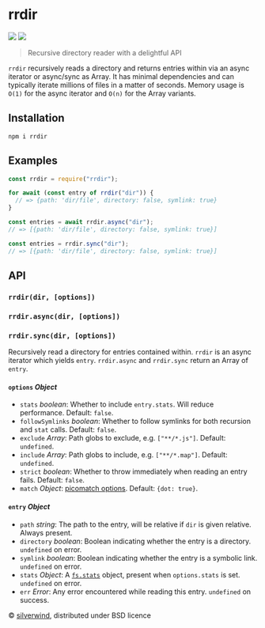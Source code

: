 # rrdir
[![](https://img.shields.io/npm/v/rrdir.svg?style=flat)](https://www.npmjs.org/package/rrdir) [![](https://img.shields.io/npm/dm/rrdir.svg)](https://www.npmjs.org/package/rrdir)

> Recursive directory reader with a delightful API

`rrdir` recursively reads a directory and returns entries within via an async iterator or async/sync as Array. It has minimal dependencies and can typically iterate millions of files in a matter of seconds. Memory usage is `O(1)` for the async iterator and `O(n)` for the Array variants.

## Installation
```console
npm i rrdir
```

## Examples
```js
const rrdir = require("rrdir");

for await (const entry of rrdir("dir")) {
  // => {path: 'dir/file', directory: false, symlink: true}
}

const entries = await rrdir.async("dir");
// => [{path: 'dir/file', directory: false, symlink: true}]

const entries = rrdir.sync("dir");
// => [{path: 'dir/file', directory: false, symlink: true}]

```

## API

### `rrdir(dir, [options])`
### `rrdir.async(dir, [options])`
### `rrdir.sync(dir, [options])`

Recursively read a directory for entries contained within. `rrdir` is an async iterator which yields `entry`. `rrdir.async` and `rrdir.sync` return an Array of `entry`.

#### `options` *Object*

- `stats` *boolean*: Whether to include `entry.stats`. Will reduce performance. Default: `false`.
- `followSymlinks` *boolean*: Whether to follow symlinks for both recursion and `stat` calls. Default: `false`.
- `exclude` *Array*: Path globs to exclude, e.g. `["**/*.js"]`. Default: `undefined`.
- `include` *Array*: Path globs to include, e.g. `["**/*.map"]`. Default: `undefined`.
- `strict` *boolean*: Whether to throw immediately when reading an entry fails. Default: `false`.
- `match` *Object*: [picomatch options](https://github.com/micromatch/picomatch#options). Default: `{dot: true}`.

#### `entry` *Object*

- `path` *string*: The path to the entry, will be relative if `dir` is given relative. Always present.
- `directory` *boolean*: Boolean indicating whether the entry is a directory. `undefined` on error.
- `symlink` *boolean*: Boolean indicating whether the entry is a symbolic link. `undefined` on error.
- `stats` *Object*: A [`fs.stats`](https://nodejs.org/api/fs.html#fs_class_fs_stats) object, present when `options.stats` is set. `undefined` on error.
- `err` *Error*: Any error encountered while reading this entry. `undefined` on success.

© [silverwind](https://github.com/silverwind), distributed under BSD licence
